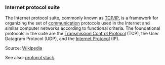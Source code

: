 ### Internet protocol suite

<p class="c8"><span>The Internet protocol suite, commonly known as </span><span class="c2"><a class="c3" href="#h.txn6vkany9z9">TCP/IP</a></span><span>, is a framework for organizing the set of </span><span class="c2"><a class="c3" href="#h.w02a6srdng3j">communication</a></span><span>&nbsp;protocols used in the Internet and similar computer networks according to functional criteria. The foundational protocols in the suite are the </span><span class="c2"><a class="c3" href="#h.4wb0yz8sizvi">Transmission Control Protocol</a></span><span>&nbsp;(TCP), the User Datagram Protocol (UDP), and the </span><span class="c2"><a class="c3" href="#h.jmao5ngtvqnm">Internet Protocol</a></span><span class="c0">&nbsp;(IP).</span></p><p class="c8"><span>Source: </span><span class="c2"><a class="c3" href="https://www.google.com/url?q=https://en.wikipedia.org/wiki/Internet_protocol_suite&amp;sa=D&amp;source=editors&amp;ust=1706779842718813&amp;usg=AOvVaw2IFlKC_S2S_1rJzk1kYrjk">Wikipedia</a></span></p><p class="c8"><span>See also: </span><span class="c2"><a class="c3" href="#h.6ik2cef0ipsr">protocol stack</a></span><span class="c0">.</span></p>